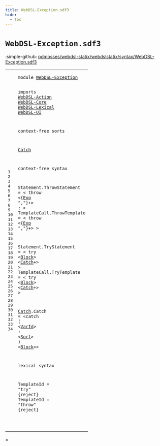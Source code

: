 ```yaml
---
title: WebDSL-Exception.sdf3
hide:
  - toc
---
```


# `WebDSL-Exception.sdf3`

:simple-github: [pdmosses/webdsl-statix/webdslstatix/syntax/WebDSL-Exception.sdf3]

[pdmosses/webdsl-statix/webdslstatix/syntax/WebDSL-Exception.sdf3]: https://github.com/pdmosses/webdsl-statix/blob/master/webdslstatix/syntax/WebDSL-Exception.sdf3 "The source file on GitHub"

<div class="sdf3"><table class="highlighttable"><tbody><tr><td class="linenos"><div class="linenodiv"><pre><span></span>1
2
3
4
5
6
7
8
9
10
11
12
13
14
15
16
17
18
19
20
21
22
23
24
25
26
27
28
29
30
31
32
33
34
</pre></div></td>
<td class="code"><pre><code><span class="keyword">module</span> <a href="../webdsl-statix.sdf3/#WebDSL-Exception_13_3" id="WebDSL-Exception_1_8" title="Referenced at ../webdsl-statix.sdf3 line 13">WebDSL-Exception</a>

<span class="keyword">imports</span>
  <a href="../WebDSL-Action.sdf3/#WebDSL-Action_1_8" id="WebDSL-Action_4_3" title="Defined at ../WebDSL-Action.sdf3 line 1">WebDSL-Action</a>
  <a href="../WebDSL-Core.sdf3/#WebDSL-Core_1_8" id="WebDSL-Core_5_3" title="Defined at ../WebDSL-Core.sdf3 line 1">WebDSL-Core</a>
  <a href="../WebDSL-Lexical.sdf3/#WebDSL-Lexical_1_8" id="WebDSL-Lexical_6_3" title="Defined at ../WebDSL-Lexical.sdf3 line 1">WebDSL-Lexical</a>
  <a href="../WebDSL-UI.sdf3/#WebDSL-UI_1_8" id="WebDSL-UI_7_3" title="Defined at ../WebDSL-UI.sdf3 line 1">WebDSL-UI</a>

<span class="keyword">context-free sorts</span>

  <a href="#Catch_23_18" id="Catch_11_3" title="Referenced at line 23, 26">Catch</a>

<span class="keyword">context-free syntax</span>

  <span id="Statement_15_3" title="Not referenced">Statement</span>.<span class="cons_Constructor"><span id="ThrowStatement_15_13" title="Not referenced">ThrowStatement</span></span> = &lt;
    <span class="cons_String">throw</span> &lt;{<a href="../WebDSL-UI.sdf3/#Exp_469_3" id="Exp_16_13" title="Defined at ../WebDSL-UI.sdf3 line 469, 517">Exp</a> <span class="cons_Lit">","</span>}+&gt; <span class="cons_String">;</span>
  &gt;
  <span id="TemplateCall_18_3" title="Not referenced">TemplateCall</span>.<span class="cons_Constructor"><span id="ThrowTemplate_18_16" title="Not referenced">ThrowTemplate</span></span> = &lt;
    <span class="cons_String">throw</span> &lt;{<a href="../WebDSL-UI.sdf3/#Exp_469_3" id="Exp_19_13" title="Defined at ../WebDSL-UI.sdf3 line 469, 517">Exp</a> <span class="cons_Lit">","</span>}+&gt;
  &gt;

  <span id="Statement_22_3" title="Not referenced">Statement</span>.<span class="cons_Constructor"><span id="TryStatement_22_13" title="Not referenced">TryStatement</span></span> = &lt;
    <span class="cons_String">try</span> &lt;<a href="../WebDSL-Action.sdf3/#Block_13_11" id="Block_23_10" title="Defined at ../WebDSL-Action.sdf3 line 13, 45">Block</a>&gt; &lt;<a href="#Catch_11_3" id="Catch_23_18" title="Defined at line 11, 29">Catch</a>+&gt;
  &gt;
  <span id="TemplateCall_25_3" title="Not referenced">TemplateCall</span>.<span class="cons_Constructor"><span id="TryTemplate_25_16" title="Not referenced">TryTemplate</span></span> = &lt;
    <span class="cons_String">try</span> &lt;<a href="../WebDSL-Action.sdf3/#Block_13_11" id="Block_26_10" title="Defined at ../WebDSL-Action.sdf3 line 13, 45">Block</a>&gt; &lt;<a href="#Catch_11_3" id="Catch_26_18" title="Defined at line 11, 29">Catch</a>+&gt;
  &gt;

  <a href="#Catch_23_18" id="Catch_29_3" title="Referenced at line 23, 26">Catch</a>.<span class="cons_Constructor"><span id="Catch_29_9" title="Not referenced">Catch</span></span> = &lt;<span class="cons_String">catch</span> <span class="cons_String">(</span> &lt;<a href="../WebDSL-UI.sdf3/#VarId_521_3" id="VarId_29_27" title="Defined at ../WebDSL-UI.sdf3 line 521">VarId</a>&gt; <span class="cons_String">:</span> &lt;<a href="../WebDSL-UI.sdf3/#Sort_464_3" id="Sort_29_37" title="Defined at ../WebDSL-UI.sdf3 line 464">Sort</a>&gt; <span class="cons_String">)</span> &lt;<a href="../WebDSL-Action.sdf3/#Block_13_11" id="Block_29_46" title="Defined at ../WebDSL-Action.sdf3 line 13, 45">Block</a>&gt;&gt;

<span class="keyword">lexical syntax</span>

  <span id="TemplateId_33_3" title="Not referenced">TemplateId</span> = <span class="cons_Lit">"try"</span> {<span class="keyword">reject</span>}
  <span id="TemplateId_34_3" title="Not referenced">TemplateId</span> = <span class="cons_Lit">"throw"</span> {<span class="keyword">reject</span>}

</code></pre></td></tr></tbody></table></div>

<div id="modal">
  <div id="modal-content">
    <span id="modal-close">&times;</span>
    <h2 id="modal-h2"></h2>
    <p  id="modal-p"></p>
    <ul id="modal-ul"></ul>
  </div>
</div>
